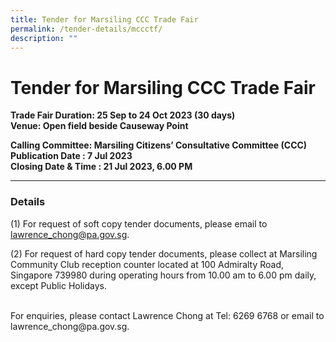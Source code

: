 ```yaml
---
title: Tender for Marsiling CCC Trade Fair
permalink: /tender-details/mccctf/
description: ""
---
```

Tender for Marsiling CCC Trade Fair
=======================================
**Trade Fair Duration: 25 Sep to 24 Oct 2023 (30 days) <br>
Venue:  Open field beside Causeway Point** 

**Calling Committee: Marsiling Citizens’ Consultative Committee (CCC)** <br>
**Publication Date : 7 Jul 2023** <br>
**Closing Date &amp; Time : 21 Jul 2023, 6.00 PM**
* * *
### Details
(1) For request of soft copy tender documents, please email to lawrence_chong@pa.gov.sg.

(2) For request of hard copy tender documents, please collect at Marsiling Community Club reception counter located at 100 Admiralty Road, Singapore 739980 during operating hours from 10.00 am to 6.00 pm daily, except Public Holidays.

<br>
For enquiries, please contact Lawrence Chong at Tel: 6269 6768 or email to lawrence_chong@pa.gov.sg.